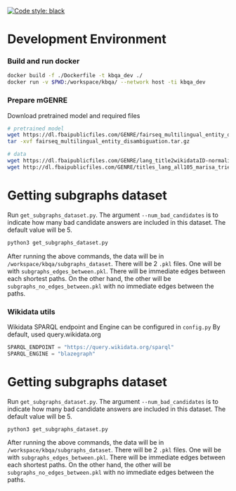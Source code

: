 [![Code style: black](https://img.shields.io/badge/code%20style-black-000000.svg)](https://github.com/psf/black)

# Development Environment

### Build and run docker
```bash
docker build -f ./Dockerfile -t kbqa_dev ./
docker run -v $PWD:/workspace/kbqa/ --network host -ti kbqa_dev
```

### Prepare mGENRE

Download pretrained model and required files
```bash
# pretrained model
wget https://dl.fbaipublicfiles.com/GENRE/fairseq_multilingual_entity_disambiguation.tar.gz
tar -xvf fairseq_multilingual_entity_disambiguation.tar.gz

# data
wget https://dl.fbaipublicfiles.com/GENRE/lang_title2wikidataID-normalized_with_redirect.pkl
wget http://dl.fbaipublicfiles.com/GENRE/titles_lang_all105_marisa_trie_with_redirect.pkl
```

# Getting subgraphs dataset

Run `get_subgraphs_dataset.py`. The argument `--num_bad_candidates` is to indicate how many bad candidate answers are included in this dataset. The default value will be 5. 

```bash
python3 get_subgraphs_dataset.py
```

After running the above commands, the data will be in `/workspace/kbqa/subgraphs_dataset`. There will be 2 `.pkl` files. One will be with `subgraphs_edges_between.pkl`. There will be immediate edges between each shortest paths. On the other hand, the other will be `subgraphs_no_edges_between.pkl` with no immediate edges between the paths. 
### Wikidata utils
Wikidata SPARQL endpoint and Engine can be configured in `config.py`
By default, used query.wikidata.org

```python
SPARQL_ENDPOINT = "https://query.wikidata.org/sparql"
SPARQL_ENGINE = "blazegraph"
```
# Getting subgraphs dataset

Run `get_subgraphs_dataset.py`. The argument `--num_bad_candidates` is to indicate how many bad candidate answers are included in this dataset. The default value will be 5. 

```bash
python3 get_subgraphs_dataset.py
```

After running the above commands, the data will be in `/workspace/kbqa/subgraphs_dataset`. There will be 2 `.pkl` files. One will be with `subgraphs_edges_between.pkl`. There will be immediate edges between each shortest paths. On the other hand, the other will be `subgraphs_no_edges_between.pkl` with no immediate edges between the paths. 
